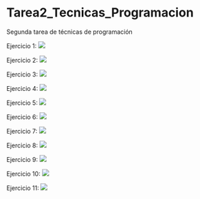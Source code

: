 # Tarea2_Tecnicas_Programacion
Segunda tarea de técnicas de programación

Ejercicio 1: 
<img src = "https://www.plantuml.com/plantuml/svg/NO_1QiCm38RlUWgHyovPs2Km6Eo-9nWCpHQPWsmDnJwqJzyuJPss5qlwhUyp_bWoMIvHG7zdTXbTC5T4OQyuugUA6hvZzyMJQOVV2NsWoDcqfdq7DzRMWz9KyTPMWsYQGYv-NUyhJidz5QDr7EhesWDab6OwXAwGD_Bw2grxqhsyFHZeNEJ0MSB_mWXx7U_s8baGkVw6P_w9TDfkXXPmse8U02u0" > 

Ejercicio 2: 
<img src = "https://www.plantuml.com/plantuml/svg/dL7BIWD14BptL_Ht295850Knbnoy23APQN2Mdkum3_2O3z6VovTePdPNTmwANdgNgkgjgjvroYRc4XXqFv3DU6yo8THvWLiD-qYumjFnxGoTZk_u97Xr86Rlj16FNbpIs77FMsDzy2Hvb3ruvvYooYZSqUl4b87Ewp1bk2sUcM9GcD-wC3F-OwBUwAv-uRlJjJTYeCxEeM9_w8jztzs1n5BylUt6HDO4xT6bQE1_ItvTRtM9uo-zITbyMYRZ53SgIqspgofyyOEYewMWNMh1jvsPd2niix0g0B0cSINm1m00">

Ejercicio 3:
<img src = "https://www.plantuml.com/plantuml/svg/bLBDojD05DtdAUuBV60YTL6ej9OgGWgX5LTkRcUkPMGo4-Qdwxw3MrsuhD25-0RcJVeatZHfKeWMlaNWSi_CcVEJkG_eGYnrajZT5n81tYahh948IJzD8OzxT70vViknFt0vVeTF1XPBc3L8Eddn4fuWdQIlEkH3VH962MIy_gh9Dhjjt3s5OR_z74iCBM8hwmBnSesI788ag7zeBA_e8WRhseToiWQTjC3AFYeZLFVSYgqqMmAMvyaTKAZwj-5B6zf7ZQwtg5D8-9l2U-E32l5sZidNqLF3eI6tyU2eurwgA56sHmfqzTbtG84yj_kt3baCCZ0aDtiDruSy0HaHoGI7FFLADlMfqXn5SXjWoh6TGzIMINLsbtpFoGPN6Wh7PfzVmP-VemuApf0qChDNPQNfVsKOkqTztuKapugiKD8-plyD6xT9xv4tmw_5rw0790qTPTnHzh2Z8OPnIIpRAJakQUKhh7-DIyh-LTASZ8ob_Wi0">

Ejercicio 4:
<img src = "https://www.plantuml.com/plantuml/svg/bP5DRXD148NtSuew00jw4C4W6KKP6Oi5KOItI5Qvk-8Kwgco-cV1BWU1HGx00la8SvESXEw4YOKojfHTpQkltzEyEey9GygzRpnT9qWAWRSt2Hm7iebLcaOttyi87IPo0VtQqNg5aXYt2isa-W4kjTy4WZdSt_uS4N048rBdJlkTnaGUxsz_mJU1BlkIFwz9mzwprIf-8dk3i0lSKq2mAX6t0IqFUoceCUtiG4NQPd7FgJSr3ZU1VHrCQy0S7Zco7aVsudDNNMVlpohm1HC5Hb-aPK3Xf5LTnCHUY_PL--5EaAs-WkMmJm_31OQWTRZozJL1h1-NfDOFTx4WJuLwqtXJkkeuEtIFNPtkH_ii_CGkqRFbSNc5m-_uk5Z47Gv_wgAPli_y8pmahmX8R2P90O4EfruatE6wKuafP6jPnJGJMd7uro4B5mNik1sly_hTsqFHropF2TEsS2AtRIQqadiwrfpD_e-TWsIlnzkO_haLZTO_XZsu750IlS2ZFUfnJk9ox_y2 ">

Ejercicio 5:
<img src = "https://www.plantuml.com/plantuml/svg/LSx12i8m3CRnUvwYhw3UF0s6Ho--W8GsZ8wqaJGHL7ntPq4sR_dW_uCCpL3D2mD4njR2c3KwItX151ODnu1FPqWP2vdAidVm_iKNYePr-k_lf8c0fKxPF7M0RAwud8VLZev9CMsboYnRk5_h4-TReqrRv8k1PhgUyI7QyxwezjNV7AWcB_m1">

Ejercicio 6:
<img src = "https://www.plantuml.com/plantuml/svg/JOuxpi8m48JxFOLla4V-XqYLYWA1XBZ1OczW9NiTsR64G1o6Cz3Hvc8i7Uryysbco3EckGGFO3tcRFQKSXIyWSHmJDIRJK61AN6WP70Yxzd5tgmfoV8GHrV8T2hYuXSyOE2aP2HxHkF825eEJ38hR9ggRgkshbirBnhiCDlYMIB8yjAL-37OQPj7jcekJ-bDr_t-_Qz-kYtS0GOIfv_V">

Ejercicio 7:
<img src = "https://www.plantuml.com/plantuml/svg/JS_DIiH03C3n-pn5tc1h5q7cjCMFWwWKlUYfn9dK1j99dGz1n7TtAYpjCV_0B-IKCiPSPZ762QO4VTHlSbb_p9FExv4iz1ZTn1dD7Ra9mHDmOCTguUhGj8Vsk2r63l_rkDRVC_d8L2KTRaY6sy_2omxlP8paJRUG27jD5kurf4c3ULQf0usqGG_b0-FGkLomtW-Rya9VB8BcMZLw2kWHNYrSN3RDFhrPQ6jPlHC5Nv_-0m00">

Ejercicio 8:
<img src = "https://www.plantuml.com/plantuml/svg/HOr13W8X303lVKL_m2gUFAq7_S3w0LAgDe5Y13OcnbVv13-ca8qUEpDjnrpShTGO02Yud757fRfPaZu03amNXvvHL4ZI5bTci6Pj_-8a-gNM39k6Zt9j4RBMY6reIJz8ydufm1FWvnRU7qr9FIVOtydDIplnkKeKrfBwtiZgQmmV">

Ejercicio 9:
<img src = "https://www.plantuml.com/plantuml/svg/NP2nJWCn38RtF4Lc92fOEnKTZ4pSY5IvYNkAvCGd9wagJZmGGoSUeI_6nQL7nHJh__tP_hF91QJKICPWgj7sw59mC1bm5GG9x7koJCZj7I4Nf5Rj1RDZy_bBlK912K2JYU1H50A2g5JY0HIYWEb39Tu9BF1RtIrRyxv6y9Tb8JaayB3D8Ow4JNDC18EMX-RLcp4lkSpazXct7QUCSW0NE4q6Zmu9Kr5gLp7fTC6X4aWh8v1A7dEH6hp6SWGvsww25vvCVpwLIhos3wlLdUtnMDXqmec9X_C9rlRHzW7Zo7FdLukYafvr5SmSyxxyTvkuT5n_qNeactbaARXqNatpL0kBRjGpBh5dnBebzlaxBToVtztwBUC6aw-HVW00">

Ejercicio 10:
<img src = "https://www.plantuml.com/plantuml/svg/PO-nIWGn443xVCMmvHMBrouSd8XMUYnYeUMOZ3gGpAn95XJnnspzCKrSuygLUPEyUTcdZ37FmHjZFQO48yMaWc_ceE4-qW1RkA6NhEPq8k_PQVf3r-e7EEdxpN9-RvAehsIp7biko3uXE08Mjgnrm1IcrUI1fLhRf6alvqUCpRdUVAOQ7GawXDlYF7n-18h_-DsA5-NoqTrlAmpGNJ5zgxLKqFFCatQmxNk0pOWni-K9uLm0wcRJ7kv-mc0fAjb2u2iZWOLszL9HexMiqXcp9t5py5y0">

Ejercicio 11:
<img src = "https://www.plantuml.com/plantuml/svg/tP1DIiH048NtVOeYIy51jm67aU12K10d7g2ckmaDbQxGFo8E7iX5LXuX5xESIIVY4LpMU_Ngvzl5X27bdfJIX352az44Fgfs6bCchk5gixc0rhubLarWpyJTD68Drz0wsmyidP_QEtsIhCyz547jy-4o_NL_nANZ4PCD3WcC9OWyS4XswIockis9WyZp6NTois69W6OVRNX5xQOll-HMl_djgu_ouqFkC1pLlO_9fLp2vKcN3PgrVi9fZ6ifGyw8uEOy1-eJ8TXR8DP8xXt1UjY2HAgNWzEodNrLTZ_RWKJxhu3dzmJEJAc6IlFWi98KXDcLv1Og3gvp7adOxAmtkQTl">